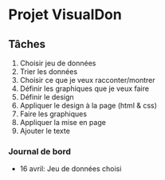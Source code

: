 # Projet VisualDon

## Tâches

1. Choisir jeu de données
2. Trier les données
3. Choisir ce que je veux racconter/montrer
4. Définir les graphiques que je veux faire
5. Définir le design
6. Appliquer le design à la page (html & css)
7. Faire les graphiques
8. Appliquer la mise en page
9. Ajouter le texte

### Journal de bord

* 16 avril: Jeu de données choisi

